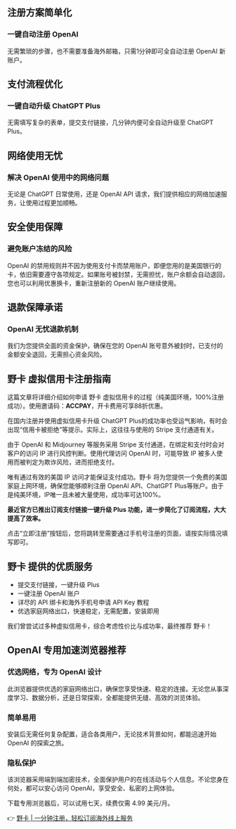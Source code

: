 ## 注册方案简单化

### 一键自动注册 OpenAI

无需繁琐的步骤，也不需要准备海外邮箱，只需1分钟即可全自动注册 OpenAI 新账户。

## 支付流程优化

### 一键自动升级 ChatGPT Plus

无需填写复杂的表单，提交支付链接，几分钟内便可全自动升级至 ChatGPT Plus。

## 网络使用无忧

### 解决 OpenAI 使用中的网络问题

无论是 ChatGPT 日常使用，还是 OpenAI API 请求，我们提供相应的网络加速服务，让使用过程更加顺畅。

## 安全使用保障

### 避免账户冻结的风险

OpenAI 的禁用规则并不因为使用支付卡而禁用账户，即便您用的是美国银行的卡，依旧需要遵守各项规定。如果账号被封禁，无需担忧，账户余额会自动退回，您也可以利用优惠换卡，重新注册新的 OpenAI 账户继续使用。

## 退款保障承诺

### OpenAI 无忧退款机制

我们为您提供全面的资金保护，确保在您的 OpenAI 账号意外被封时，已支付的金额安全退回，无需担心资金风险。

## 野卡 虚拟信用卡注册指南

这篇文章将详细介绍如何申请 野卡 虚拟信用卡的过程（纯美国环境，100%注册成功）。使用邀请码：**ACCPAY**，开卡费用可享88折优惠。 

在国内注册并使用虚拟信用卡升级 ChatGPT Plus的成功率也受运气影响，有时会出现“信用卡被拒绝”等提示。实际上，这往往与使用的 Stripe 支付通道有关。

由于 OpenAI 和 Midjourney 等服务采用 Stripe 支付通道，在绑定和支付时会对客户的访问 IP 进行风控判断。使用代理访问 OpenAI 时，可能导致 IP 被多人使用而被判定为欺诈风险，进而拒绝支付。

唯有通过有效的美国 IP 访问才能保证支付成功。野卡 将为您提供一个免费的美国家庭上网环境，确保您能够顺利注册 OpenAI API、ChatGPT Plus等账户。由于是纯美环境，IP唯一且未被大量使用，成功率可达100%。

**最近官方已推出订阅支付链接一键升级 Plus 功能，进一步简化了订阅流程，大大提高了效率。**

点击“立即注册”按钮后，您将跳转至需要通过手机号注册的页面，请按实际情况填写即可。

## 野卡 提供的优质服务

- 提交支付链接，一键升级 Plus
- 一键注册 OpenAI 账户
- 详尽的 API 绑卡和海外手机号申请 API Key 教程
- 优选家庭网络出口，快速稳定，无需配置，安装即用

我们曾尝试过多种虚拟信用卡，综合考虑性价比与成功率，最终推荐 野卡！

## OpenAI 专用加速浏览器推荐

### 优选网络，专为 OpenAI 设计

此浏览器提供优选的家庭网络出口，确保您享受快速、稳定的连接。无论您从事深度学习、数据分析，还是日常探索，全都能提供无缝、高效的浏览体验。

### 简单易用

安装后无需任何复杂配置，适合各类用户，无论技术背景如何，都能迅速开始 OpenAI 的探索之旅。

### 隐私保护

该浏览器采用端到端加密技术，全面保护用户的在线活动与个人信息。不论您身在何处，都可以安心访问 OpenAI，享受安全、私密的上网体验。

下载专用浏览器后，可以试用七天，续费仅需 4.99 美元/月。

👉 [野卡 | 一分钟注册，轻松订阅海外线上服务](https://bit.ly/bewildcard)